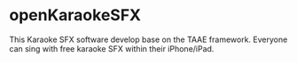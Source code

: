 # openKaraokeSFX
This Karaoke SFX software develop base on the TAAE framework.
Everyone can sing with free karaoke SFX within their iPhone/iPad.
